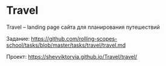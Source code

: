 # Travel

Travel – landing page сайта для планирования путешествий

Задание: https://github.com/rolling-scopes-school/tasks/blob/master/tasks/travel/travel.md

Проект: https://shevviktoryia.github.io/Travel/travel/